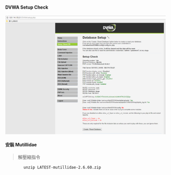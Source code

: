 #### DVWA Setup Check 
![DVWA check](picture/DVWASC.PNG)
#### 安裝 Mutillidae
>解壓縮指令

            unzip LATEST-mutillidae-2.6.60.zip    
